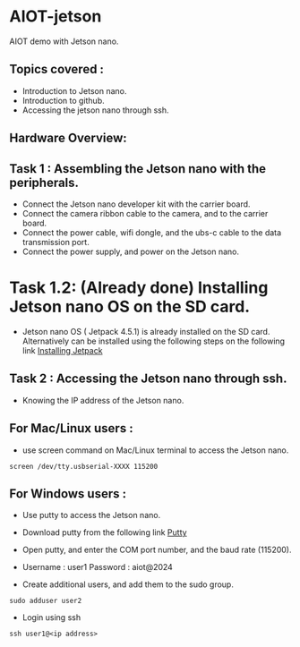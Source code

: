 # AIOT-jetson
 AIOT demo with Jetson nano.


## Topics covered : 

- Introduction to Jetson nano.
- Introduction to github.
- Accessing the jetson nano through ssh.

## Hardware Overview: 

## Task 1 : Assembling the Jetson nano with the peripherals. 
- Connect the Jetson nano developer kit  with the carrier board.
- Connect the camera ribbon cable to the camera, and to the carrier board.
- Connect the power cable, wifi dongle, and the ubs-c cable to the data transmission port.
- Connect the power supply, and power on the Jetson nano.

# Task 1.2: (Already done) Installing Jetson nano OS on the SD card. 
- Jetson nano OS ( Jetpack 4.5.1) is already installed on the SD card. Alternatively can be installed using the following steps on the following link [Installing Jetpack](https://wiki.seeedstudio.com/reComputer_J1010_J101_Flash_Jetpack/)

## Task 2 : Accessing the Jetson nano through ssh.
- Knowing the IP address of the Jetson nano.
## For Mac/Linux users :
- use screen command on Mac/Linux terminal to access the Jetson nano.
``` 
screen /dev/tty.usbserial-XXXX 115200 
```
## For Windows users : 
- Use putty to access the Jetson nano.
- Download putty from the following link [Putty](https://www.putty.org/)
- Open putty, and enter the COM port number, and the baud rate (115200).

- Username : user1 Password : aiot@2024
- Create additional users, and add them to the sudo group.
```
sudo adduser user2
```
- Login using ssh 
``` 
ssh user1@<ip address>
```



